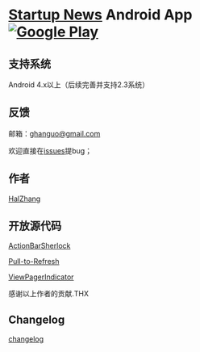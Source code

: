 # [Startup News](http://news.dbanotes.net) Android App  [![Google Play](http://developer.android.com/images/brand/en_generic_rgb_wo_45.png)](https://play.google.com/store/apps/details?id=com.halzhang.android.apps.startupnews) 
支持系统
---
Android 4.x以上（后续完善并支持2.3系统）

反馈
---
邮箱：[ghanguo@gmail.com](mailto:ghanguo@gmail.com)

欢迎直接在[issues](https://github.com/halzhang/StartupNews/issues)提bug；

作者
---
[HalZhang](http://weibo.com/halzhang)

开放源代码
---
[ActionBarSherlock](http://actionbarsherlock.com/)

[Pull-to-Refresh](https://github.com/chrisbanes/Android-PullToRefresh)

[ViewPagerIndicator](http://viewpagerindicator.com/)

感谢以上作者的贡献.THX

Changelog
---
[changelog](https://github.com/halzhang/StartupNews/wiki/Changelog)

